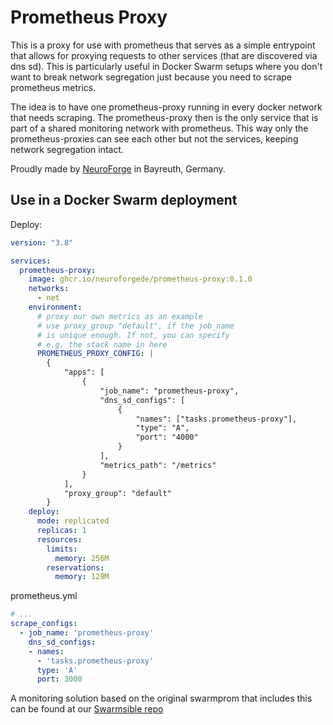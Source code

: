 # Prometheus Proxy

This is a proxy for use with prometheus that serves as a simple entrypoint that allows for proxying requests to other
services (that are discovered via dns sd). This is particularly useful in Docker Swarm setups where you don't want
to break network segregation just because you need to scrape prometheus metrics.

The idea is to have one prometheus-proxy running in every docker network that needs scraping. The prometheus-proxy
then is the only service that is part of a shared monitoring network with prometheus. This way only the prometheus-proxies
can see each other but not the services, keeping network segregation intact.

Proudly made by [NeuroForge](https://neuroforge.de/) in Bayreuth, Germany.

## Use in a Docker Swarm deployment

Deploy:

```yaml
version: "3.8"

services:
  prometheus-proxy:
    image: ghcr.io/neuroforgede/prometheus-proxy:0.1.0
    networks:
      - net
    environment:
      # proxy our own metrics as an example
      # use proxy_group "default", if the job_name
      # is unique enough. If not, you can specify 
      # e.g. the stack name in here
      PROMETHEUS_PROXY_CONFIG: |
        {
            "apps": [
                {
                    "job_name": "prometheus-proxy",
                    "dns_sd_configs": [
                        {
                            "names": ["tasks.prometheus-proxy"],
                            "type": "A",
                            "port": "4000"
                        }
                    ],
                    "metrics_path": "/metrics"
                }
            ],
            "proxy_group": "default"
        }
    deploy:
      mode: replicated
      replicas: 1
      resources:
        limits:
          memory: 256M
        reservations:
          memory: 128M
```

prometheus.yml

```yaml
# ...
scrape_configs:
  - job_name: 'prometheus-proxy'
    dns_sd_configs:
    - names:
      - 'tasks.prometheus-proxy'
      type: 'A'
      port: 3000
```

A monitoring solution based on the original swarmprom that includes this can be found at our [Swarmsible repo](https://github.com/neuroforgede/swarmsible/tree/master/environments/test/test-swarm/stacks/02_monitoring)